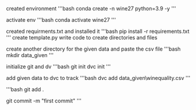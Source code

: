 created environment
'''bash
conda create -n wine27 python=3.9 -y
'''

activate env
'''bash
conda activate wine27
'''

created requirments.txt and installed it
'''bash
pip install -r requirements.txt
'''
create template.py
write code to create directories and files

create another directory for the given data and paste the csv file
'''bash
mkdir data_given
'''

initialize git and dv
'''bash
git init
dvc init
'''

add given data to dvc to track
'''bash
dvc add data_given\winequality.csv
'''

'''bash
git add .

git commit -m "first commit"
'''
